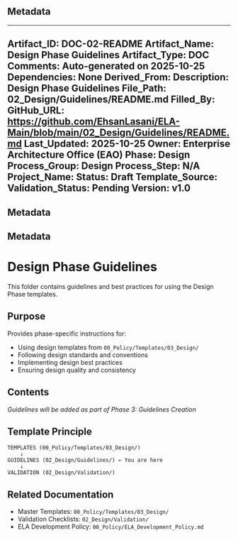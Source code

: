## Metadata
---
Artifact_ID: DOC-02-README
Artifact_Name: Design Phase Guidelines
Artifact_Type: DOC
Comments: Auto-generated on 2025-10-25
Dependencies: None
Derived_From: 
Description: Design Phase Guidelines
File_Path: 02_Design/Guidelines/README.md
Filled_By: 
GitHub_URL: https://github.com/EhsanLasani/ELA-Main/blob/main/02_Design/Guidelines/README.md
Last_Updated: 2025-10-25
Owner: Enterprise Architecture Office (EAO)
Phase: Design
Process_Group: Design
Process_Step: N/A
Project_Name: 
Status: Draft
Template_Source: 
Validation_Status: Pending
Version: v1.0
---
## Metadata
## Metadata
# Design Phase Guidelines

This folder contains guidelines and best practices for using the Design Phase templates.

## Purpose

Provides phase-specific instructions for:
- Using design templates from `00_Policy/Templates/03_Design/`
- Following design standards and conventions
- Implementing design best practices
- Ensuring design quality and consistency

## Contents

*Guidelines will be added as part of Phase 3: Guidelines Creation*

## Template Principle

```
TEMPLATES (00_Policy/Templates/03_Design/)
    ↓
GUIDELINES (02_Design/Guidelines/) ← You are here
    ↓
VALIDATION (02_Design/Validation/)
```

## Related Documentation

- Master Templates: `00_Policy/Templates/03_Design/`
- Validation Checklists: `02_Design/Validation/`
- ELA Development Policy: `00_Policy/ELA_Development_Policy.md`
